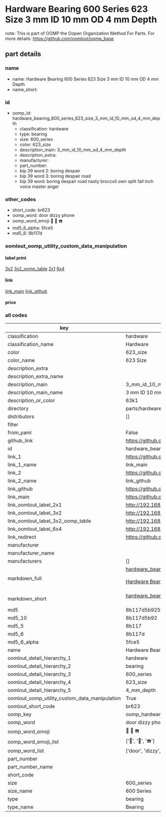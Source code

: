 # Hardware Bearing 600 Series 623 Size 3 mm ID 10 mm OD 4 mm Depth  

note: This is part of OOMP the Oopen Organization Method For Parts. For more details: https://github.com/oomlout/oomp_base

##  part details
  







### name
* name: Hardware Bearing 600 Series 623 Size 3 mm ID 10 mm OD 4 mm Depth
* name_short: 
### id
* oomp_id: hardware_bearing_600_series_623_size_3_mm_id_10_mm_od_4_mm_depth
  * classification: hardware
  * type: bearing
  * size: 600_series
  * color: 623_size
  * description_main: 3_mm_id_10_mm_od_4_mm_depth
  * description_extra: 
  * manufacturer: 
  * part_number: 
  * bip 39 word 2: boring despair
  * bip 39 word 3: boring despair road
  * bip 39 word: boring despair road nasty broccoli own split fall inch voice master anger

### other_codes
* short_code: br623
* oomp_word: door dizzy phone
* oomp_word_emoji :door: :dizzy: :phone:
* md5_6_alpha: 5fce5
* md5_6: 8b117d






### oomlout_oomp_utility_custom_data_manipulation
#### label print
[3x2](http://192.168.1.245:1112/?label=oomp%205fce5)
[3x2_oomp_table](http://192.168.1.108:1112/?label=oomp%205fce5)
[2x1](http://192.168.1.242:1112/?label=oomp%205fce5)
[6x4](http://192.168.1.55:1112/?label=oomp%205fce5)    

#### link

[link_main](https://github.com/oomlout/oomlout_oomp_version_1_messy/tree/main/parts/hardware_bearing_600_series_623_size_3_mm_id_10_mm_od_4_mm_depth) [link_github](https://github.com/oomlout/oomlout_oomp_version_1_messy/tree/main/parts/hardware_bearing_600_series_623_size_3_mm_id_10_mm_od_4_mm_depth)                             

#### price







### all codes 
| key | value |  
| --- | --- |  
| classification | hardware |  
| classification_name | Hardware |  
| color | 623_size |  
| color_name | 623 Size |  
| description_extra |  |  
| description_extra_name |  |  
| description_main | 3_mm_id_10_mm_od_4_mm_depth |  
| description_main_name | 3 mm ID 10 mm OD 4 mm Depth |  
| description_or_color | 63k1 |  
| directory | parts/hardware_bearing_600_series_623_size_3_mm_id_10_mm_od_4_mm_depth |  
| distributors | [] |  
| filter |  |  
| from_yaml | False |  
| github_link | https://github.com/oomlout/oomlout_oomp_part_src/tree/main/parts/hardware_bearing_600_series_623_size_3_mm_id_10_mm_od_4_mm_depth |  
| id | hardware_bearing_600_series_623_size_3_mm_id_10_mm_od_4_mm_depth |  
| link_1 | https://github.com/oomlout/oomlout_oomp_version_1_messy/tree/main/parts/hardware_bearing_600_series_623_size_3_mm_id_10_mm_od_4_mm_depth |  
| link_1_name | link_main |  
| link_2 | https://github.com/oomlout/oomlout_oomp_version_1_messy/tree/main/parts/hardware_bearing_600_series_623_size_3_mm_id_10_mm_od_4_mm_depth |  
| link_2_name | link_github |  
| link_github | https://github.com/oomlout/oomlout_oomp_version_1_messy/tree/main/parts/hardware_bearing_600_series_623_size_3_mm_id_10_mm_od_4_mm_depth |  
| link_main | https://github.com/oomlout/oomlout_oomp_version_1_messy/tree/main/parts/hardware_bearing_600_series_623_size_3_mm_id_10_mm_od_4_mm_depth |  
| link_oomlout_label_2x1 | http://192.168.1.242:1112/?label=oomp%205fce5 |  
| link_oomlout_label_3x2 | http://192.168.1.245:1112/?label=oomp%205fce5 |  
| link_oomlout_label_3x2_oomp_table | http://192.168.1.108:1112/?label=oomp%205fce5 |  
| link_oomlout_label_6x4 | http://192.168.1.55:1112/?label=oomp%205fce5 |  
| link_redirect | https://github.com/oomlout/oomlout_oomp_version_1_messy/tree/main/parts/hardware_bearing_600_series_623_size_3_mm_id_10_mm_od_4_mm_depth |  
| manufacturer |  |  
| manufacturer_name |  |  
| manufacturers | [] |  
| markdown_full | [hardware_bearing_600_series_623_size_3_mm_id_10_mm_od_4_mm_depth](none)<br>[](none)<br>[Hardware Bearing 600 Series 623 Size 3 Mm Id 10 Mm Od 4 Mm Depth](none)<br><br> |  
| markdown_short | [hardware_bearing_600_series_623_size_3_mm_id_10_mm_od_4_mm_depth](none)<br><br> |  
| md5 | 8b117d5b92523a46780e393375cf00cf |  
| md5_10 | 8b117d5b92 |  
| md5_5 | 8b117 |  
| md5_6 | 8b117d |  
| md5_6_alpha | 5fce5 |  
| name | Hardware Bearing 600 Series 623 Size 3 mm ID 10 mm OD 4 mm Depth |  
| oomlout_detail_hierarchy_1 | hardware |  
| oomlout_detail_hierarchy_2 | bearing |  
| oomlout_detail_hierarchy_3 | 600_series |  
| oomlout_detail_hierarchy_4 | 623_size |  
| oomlout_detail_hierarchy_5 | 4_mm_depth |  
| oomlout_oomp_utility_custom_data_manipulation | True |  
| oomlout_short_code | br623 |  
| oomp_key | oomp_hardware_bearing_600_series_623_size_3_mm_id_10_mm_od_4_mm_depth |  
| oomp_word | door dizzy phone |  
| oomp_word_emoji | :door: :dizzy: :phone: |  
| oomp_word_emoji_list | [':door:', ':dizzy:', ':phone:'] |  
| oomp_word_list | ['door', 'dizzy', 'phone'] |  
| part_number |  |  
| part_number_name |  |  
| short_code |  |  
| size | 600_series |  
| size_name | 600 Series |  
| type | bearing |  
| type_name | Bearing |  
